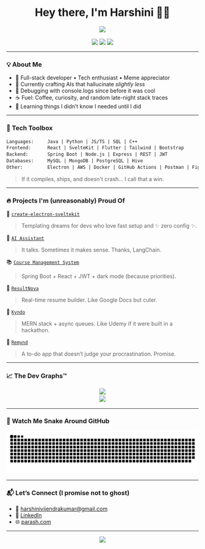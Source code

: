 <h1 align="center">Hey there, I'm Harshini 👩‍💻</h1>

<p align="center">
  <img src="https://readme-typing-svg.herokuapp.com?font=Fira+Code&weight=400&duration=4000&pause=1000&color=36BCF7&center=true&vCenter=true&multiline=true&width=750&lines=Full-stack+dev+on+coffee+%26+clean+code.;Building+cool+things+with+Electron,+SvelteKit,+Spring+Boot." style="height: 100px;" />
</p>

<p align="center">
  <a href="https://github.com/chinni-03"><img src="https://img.shields.io/github/followers/chinni-03?label=Follow&style=social" /></a>
  <a href="mailto:harshinivijendrakumar@gmail.com"><img src="https://img.shields.io/badge/-Email-red?style=flat&logo=gmail" /></a>
  <a href="https://www.linkedin.com/in/harshini-vijendra-kumar/"><img src="https://img.shields.io/badge/-LinkedIn-blue?style=flat&logo=linkedin" /></a>
</p>

---

### 💡 About Me

- 🌟 Full-stack developer • Tech enthusiast • Meme appreciator
- 🤖 Currently crafting AIs that hallucinate *slightly less*
- 🧠 Debugging with console.logs since before it was cool
- ☕ Fuel: Coffee, curiosity, and random late-night stack traces
- 🌱 Learning things I didn’t know I needed until I did

---

### 🔧 Tech Toolbox

```txt
Languages:     Java | Python | JS/TS | SQL | C++
Frontend:      React | SvelteKit | Flutter | Tailwind | Bootstrap
Backend:       Spring Boot | Node.js | Express | REST | JWT
Databases:     MySQL | MongoDB | PostgreSQL | Hive
Other:         Electron | AWS | Docker | GitHub Actions | Postman | Figma
```

> If it compiles, ships, and doesn't crash... I call that a win.

---

### 🔥 Projects I'm (unreasonably) Proud Of

🧰 [`create-electron-sveltekit`](https://github.com/chinni-03/create-electron-sveltekit)  
> Templating dreams for devs who love fast setup and ✨ zero config ✨.

🧠 [`AI Assistant`](https://github.com/chinni-03/langchain-assistant)  
> It talks. Sometimes it makes sense. Thanks, LangChain.

📚 [`Course Management System`](https://github.com/chinni-03/course-management-system)  
> Spring Boot + React + JWT + dark mode (because priorities).

📝 [`ResultNova`](https://github.com/chinni-03/resultnova)  
> Real-time resume builder. Like Google Docs but cuter.

🧪 [`Kyndo`](https://github.com/chinni-03/kyndo)  
> MERN stack + async queues. Like Udemy if it were built in a hackathon.

📱 [`Remynd`](https://github.com/chinni-03/remynd)  
> A to-do app that doesn’t judge your procrastination. Promise.

---

### 📈 The Dev Graphs™️

<p align="center">
  <img src="https://github-readme-stats.vercel.app/api?username=chinni-03&show_icons=true&theme=tokyonight" />
  <br />
  <img src="https://github-readme-stats.vercel.app/api/top-langs/?username=chinni-03&layout=compact&theme=tokyonight" />
</p>

---

### 🐍 Watch Me Snake Around GitHub

<p align="center">
  <img src="https://github.com/chinni-03/chinni-03/blob/output/snake.svg" alt="GitHub Contribution Snake"/>
</p>

---

### 📬 Let’s Connect (I promise not to ghost)

- 💌 [harshinivijendrakumar@gmail.com](mailto:harshinivijendrakumar@gmail.com)  
- 💼 [LinkedIn](https://www.linkedin.com/in/harshini-vijendra-kumar/)  
- 🌐 [parash.com](https://parash.com)

---

<p align="center">
  <img src="https://capsule-render.vercel.app/api?type=waving&color=0:36BCF7,100:9E00FF&height=120&section=footer"/>
</p>
